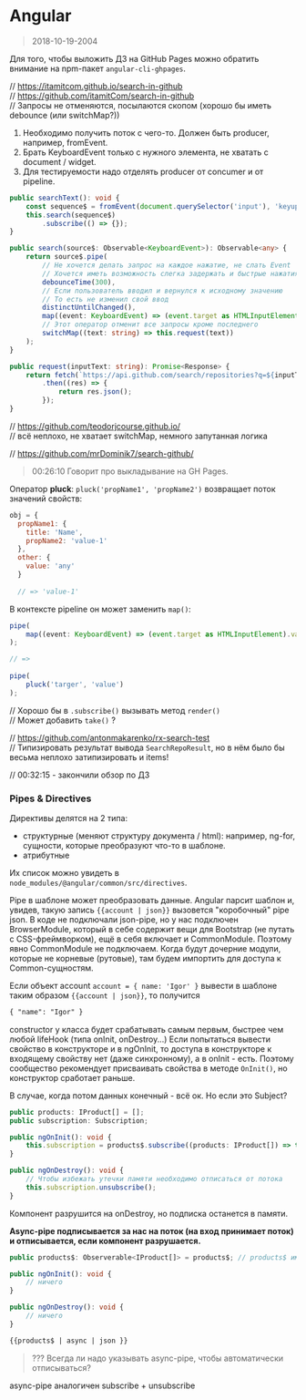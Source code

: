 # Angular

> 2018-10-19-2004  

Для того, чтобы выложить ДЗ на GitHub Pages можно обратить внимание на npm-пакет `angular-cli-ghpages`.

// https://itamitcom.github.io/search-in-github  
// https://github.com/itamitCom/search-in-github  
// Запросы не отменяются, посылаются скопом (хорошо бы иметь debounce (или switchMap?))  

1. Необходимо получить поток с чего-то. Должен быть producer, например, fromEvent.
2. Брать KeyboardEvent только с нужного элемента, не хватать с document / widget.
3. Для тестируемости надо отделять producer от concumer и от pipeline.

```typescript
public searchText(): void {
	const sequence$ = fromEvent(document.querySelector('input'), 'keyup');
	this.search(sequence$)
		.subscribe(() => {});
}

public search(source$: Observable<KeyboardEvent>): Observable<any> {
	return source$.pipe(
		// Не хочется делать запрос на каждое нажатие, не слать Event
		// Хочется иметь возможность слегка задержать и быстрые нажатия отложить
		debounceTime(300),
		// Если пользователь вводил и вернулся к исходному значению
		// То есть не изменил свой ввод
		distinctUntilChanged(),
		map((event: KeyboardEvent) => (event.target as HTMLInputElement).value),
		// Этот оператор отменит все запросы кроме последнего
		switchMap((text: string) => this.request(text))
	);
}

public request(inputText: string): Promise<Response> {
	return fetch(`https://api.github.com/search/repositories?q=${inputText}`)
		.then((res) => {
			return res.json();
		});
} 
```

// https://github.com/teodorjcourse.github.io/  
// всё неплохо, не хватает switchMap, немного запутанная логика  

// https://github.com/mrDominik7/search-github/  
> 00:26:10 Говорит про выкладывание на GH Pages.  

Оператор **pluck**: `pluck('propName1', 'propName2')` возвращает поток значений свойств:
```javascript
obj = {
  propName1: {
    title: 'Name',
    propName2: 'value-1'
  },
  other: {
    value: 'any'
  }
  
  // => 'value-1'
```
В контексте pipeline он может заменить `map()`:

```typescript
pipe(
	map((event: KeyboardEvent) => (event.target as HTMLInputElement).value)
);

// =>
    
pipe(
	pluck('targer', 'value')
);
```
// Хорошо бы в `.subscribe()` вызывать метод `render()`  
// Может добавить `take()` ?  

// https://github.com/antonmakarenko/rx-search-test  
// Типизировать результат вывода `SearchRepoResult`, но в нём было бы весьма неплохо затипизировать и items!  

// 00:32:15 - закончили обзор по ДЗ  

### Pipes & Directives

Директивы делятся на 2 типа:
- структурные (меняют структуру документа / html): например, ng-for, сущности, которые преобразуют что-то в шаблоне.
- атрибутные

Их список можно увидеть в `node_modules/@angular/common/src/directives`.

Pipe в шаблоне может преобразовать данные. Angular парсит шаблон и, увидев, такую запись `{{account | json}}` вызовется "коробочный" pipe json.
В коде не подключали json-pipe, но у нас подключен BrowserModule, который в себе содержит вещи для Bootstrap (не путать с CSS-фреймворком), ещё в себя включает и CommonModule. Поэтому явно CommonModule не подключаем. Когда будут дочерние модули, которые не корневые (рутовые), там будем импортить для доступа к Common-сущностям.

Если объект account `account = { name: 'Igor' }` вывести в шаблоне таким образом `{{account | json}}`, то получится 
```html
{ "name": "Igor" }
```

constructor у класса будет срабатывать самым первым, быстрее чем любой lifeHook (типа onInit, onDestroy...)
Если попытаться вывести свойство в конструкторе и в ngOnInit, то доступа в конструкторе к входящему свойству нет (даже синхронному), а в onInit - есть.
Поэтому сообщество рекомендует присваивать свойства в методе `OnInit()`, но конструктор сработает раньше.

В случае, когда потом данных конечный - всё ок. Но если это Subject?

```typescript
public products: IProduct[] = [];
public subscription: Subscription;

public ngOnInit(): void {
	this.subscription = products$.subscribe((products: IProduct[]) => this.products = products);
}

public ngOnDestroy(): void {
	// Чтобы избежать утечки памяти необходимо отписаться от потока
	this.subscription.unsubscribe();
}
```
Компонент разрушится на onDestroy, но подписка останется в памяти.  

**Async-pipe подписывается за нас на поток (на вход принимает поток) и отписывается, если компонент разрушается.**

```typescript
public products$: Observerable<IProduct[]> = products$; // products$ импортим из файла

public ngOnInit(): void {
	// ничего
}

public ngOnDestroy(): void {
	// ничего
}
```
```html
{{products$ | async | json }}
```

> ??? Всегда ли надо указывать async-pipe, чтобы автоматически отписываться?

async-pipe аналогичен subscribe + unsubscribe












